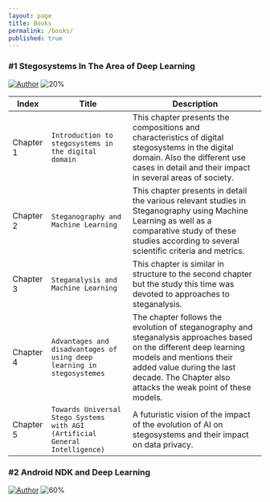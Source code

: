 ```yaml
---
layout: page
title: Books
permalink: /books/
published: true
---
```






 <h3> #1 Stegosystems In The Area of Deep Learning </h3>

 [![Author](https://img.shields.io/badge/Author-Rabii%20Elbeji%20-blue.svg?style=flat-square)]() ![20%](https://progress-bar.dev/20/)

 | Index	|  Title	|   Description	|
 |---|---|---|
 |  Chapter 1	|  `Introduction to stegosystems in the digital domain` 	|   This chapter presents the compositions and characteristics of digital stegosystems in the digital domain. Also the different use cases in detail and their impact in several areas of society. 	|
 | Chapter 2	| `Steganography and Machine Learning` | This chapter presents in detail the various relevant studies in Steganography using Machine Learning as well as a comparative study of these studies according to several scientific criteria and metrics.	|
 | Chapter 3	| `Steganalysis and Machine Learning` | This chapter is similar in structure to the second chapter but the study this time was devoted to approaches to steganalysis. |
 | Chapter 4	| `Advantages and disadvantages of using deep learning in stegosystemes` | The chapter follows the evolution of steganography and steganalysis approaches based on the different deep learning models and mentions their added value during the last decade. The Chapter also attacks the weak point of these models. |
 | Chapter 5	| `Towards Universal Stego Systems with AGI (Artificial General Intelligence)` | A futuristic vision of the impact of the evolution of AI on stegosystems and their impact on data privacy. |

 <h3> #2 Android NDK and Deep Learning </h3>

 [![Author](https://img.shields.io/badge/Author-Rabii%20Elbeji%20-blue.svg?style=flat-square)]() ![60%](https://progress-bar.dev/60/)
